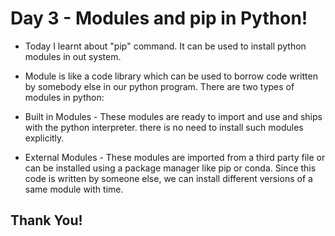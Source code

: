 # Day 3 - Modules and pip in Python!

- Today I learnt about "pip" command. It can be used to install python modules in out system.

- Module is like a code library which can be used to borrow code written by somebody else in our python program. There are two types of modules in python:

- Built in Modules - These modules are ready to import and use and ships with the python interpreter. there is no need to install such modules explicitly.
- External Modules - These modules are imported from a third party file or can be installed using a package manager like pip or conda. Since this code is written by someone else, we can install different versions of a same module with time.

## Thank You!

<!-- REPl = Read Evaluate Print Loop -->